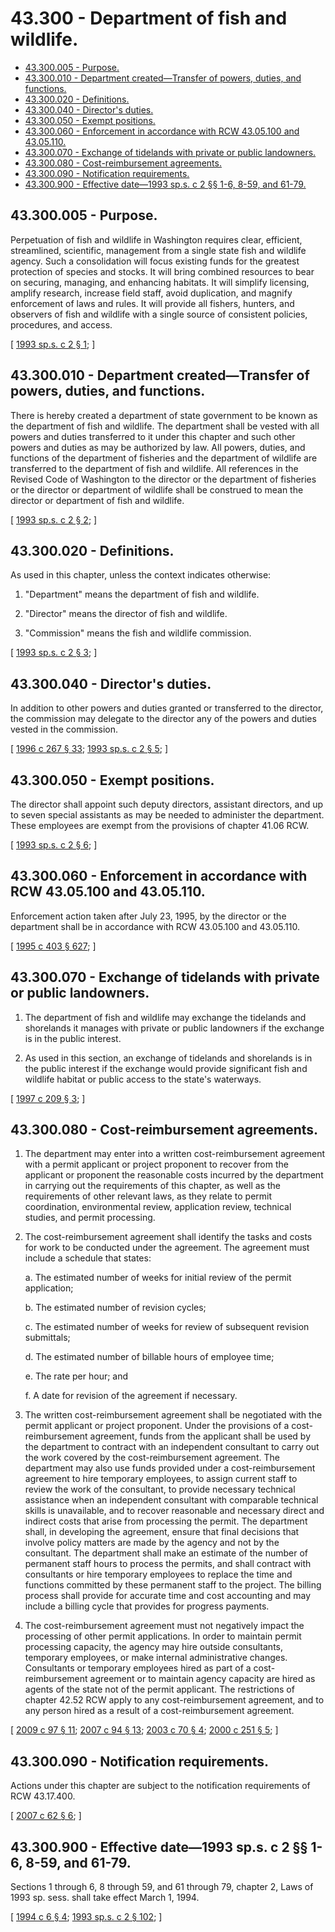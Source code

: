 # 43.300 - Department of fish and wildlife.
* [43.300.005 - Purpose.](#43300005---purpose)
* [43.300.010 - Department created—Transfer of powers, duties, and functions.](#43300010---department-createdtransfer-of-powers-duties-and-functions)
* [43.300.020 - Definitions.](#43300020---definitions)
* [43.300.040 - Director's duties.](#43300040---directors-duties)
* [43.300.050 - Exempt positions.](#43300050---exempt-positions)
* [43.300.060 - Enforcement in accordance with RCW  43.05.100 and  43.05.110.](#43300060---enforcement-in-accordance-with-rcw--4305100-and--4305110)
* [43.300.070 - Exchange of tidelands with private or public landowners.](#43300070---exchange-of-tidelands-with-private-or-public-landowners)
* [43.300.080 - Cost-reimbursement agreements.](#43300080---cost-reimbursement-agreements)
* [43.300.090 - Notification requirements.](#43300090---notification-requirements)
* [43.300.900 - Effective date—1993 sp.s. c 2 §§ 1-6, 8-59, and 61-79.](#43300900---effective-date1993-sps-c-2--1-6-8-59-and-61-79)
## 43.300.005 - Purpose.
Perpetuation of fish and wildlife in Washington requires clear, efficient, streamlined, scientific, management from a single state fish and wildlife agency. Such a consolidation will focus existing funds for the greatest protection of species and stocks. It will bring combined resources to bear on securing, managing, and enhancing habitats. It will simplify licensing, amplify research, increase field staff, avoid duplication, and magnify enforcement of laws and rules. It will provide all fishers, hunters, and observers of fish and wildlife with a single source of consistent policies, procedures, and access.

\[ [1993 sp.s. c 2 § 1](https://lawfilesext.leg.wa.gov/biennium/1993-94/Pdf/Bills/Session%20Laws/House/2055-S.SL.pdf?cite=1993%20sp.s.%20c%202%20§%201); \]

## 43.300.010 - Department created—Transfer of powers, duties, and functions.
There is hereby created a department of state government to be known as the department of fish and wildlife. The department shall be vested with all powers and duties transferred to it under this chapter and such other powers and duties as may be authorized by law. All powers, duties, and functions of the department of fisheries and the department of wildlife are transferred to the department of fish and wildlife. All references in the Revised Code of Washington to the director or the department of fisheries or the director or department of wildlife shall be construed to mean the director or department of fish and wildlife.

\[ [1993 sp.s. c 2 § 2](https://lawfilesext.leg.wa.gov/biennium/1993-94/Pdf/Bills/Session%20Laws/House/2055-S.SL.pdf?cite=1993%20sp.s.%20c%202%20§%202); \]

## 43.300.020 - Definitions.
As used in this chapter, unless the context indicates otherwise:

1. "Department" means the department of fish and wildlife.

2. "Director" means the director of fish and wildlife.

3. "Commission" means the fish and wildlife commission.

\[ [1993 sp.s. c 2 § 3](https://lawfilesext.leg.wa.gov/biennium/1993-94/Pdf/Bills/Session%20Laws/House/2055-S.SL.pdf?cite=1993%20sp.s.%20c%202%20§%203); \]

## 43.300.040 - Director's duties.
In addition to other powers and duties granted or transferred to the director, the commission may delegate to the director any of the powers and duties vested in the commission.

\[ [1996 c 267 § 33](https://lawfilesext.leg.wa.gov/biennium/1995-96/Pdf/Bills/Session%20Laws/House/2793-S.SL.pdf?cite=1996%20c%20267%20§%2033); [1993 sp.s. c 2 § 5](https://lawfilesext.leg.wa.gov/biennium/1993-94/Pdf/Bills/Session%20Laws/House/2055-S.SL.pdf?cite=1993%20sp.s.%20c%202%20§%205); \]

## 43.300.050 - Exempt positions.
The director shall appoint such deputy directors, assistant directors, and up to seven special assistants as may be needed to administer the department. These employees are exempt from the provisions of chapter 41.06 RCW.

\[ [1993 sp.s. c 2 § 6](https://lawfilesext.leg.wa.gov/biennium/1993-94/Pdf/Bills/Session%20Laws/House/2055-S.SL.pdf?cite=1993%20sp.s.%20c%202%20§%206); \]

## 43.300.060 - Enforcement in accordance with RCW  43.05.100 and  43.05.110.
Enforcement action taken after July 23, 1995, by the director or the department shall be in accordance with RCW 43.05.100 and 43.05.110.

\[ [1995 c 403 § 627](https://lawfilesext.leg.wa.gov/biennium/1995-96/Pdf/Bills/Session%20Laws/House/1010-S.SL.pdf?cite=1995%20c%20403%20§%20627); \]

## 43.300.070 - Exchange of tidelands with private or public landowners.
1. The department of fish and wildlife may exchange the tidelands and shorelands it manages with private or public landowners if the exchange is in the public interest.

2. As used in this section, an exchange of tidelands and shorelands is in the public interest if the exchange would provide significant fish and wildlife habitat or public access to the state's waterways.

\[ [1997 c 209 § 3](https://lawfilesext.leg.wa.gov/biennium/1997-98/Pdf/Bills/Session%20Laws/House/1017-S.SL.pdf?cite=1997%20c%20209%20§%203); \]

## 43.300.080 - Cost-reimbursement agreements.
1. The department may enter into a written cost-reimbursement agreement with a permit applicant or project proponent to recover from the applicant or proponent the reasonable costs incurred by the department in carrying out the requirements of this chapter, as well as the requirements of other relevant laws, as they relate to permit coordination, environmental review, application review, technical studies, and permit processing.

2. The cost-reimbursement agreement shall identify the tasks and costs for work to be conducted under the agreement. The agreement must include a schedule that states:

   a. The estimated number of weeks for initial review of the permit application;

   b. The estimated number of revision cycles;

   c. The estimated number of weeks for review of subsequent revision submittals;

   d. The estimated number of billable hours of employee time;

   e. The rate per hour; and

   f. A date for revision of the agreement if necessary.

3. The written cost-reimbursement agreement shall be negotiated with the permit applicant or project proponent. Under the provisions of a cost-reimbursement agreement, funds from the applicant shall be used by the department to contract with an independent consultant to carry out the work covered by the cost-reimbursement agreement. The department may also use funds provided under a cost-reimbursement agreement to hire temporary employees, to assign current staff to review the work of the consultant, to provide necessary technical assistance when an independent consultant with comparable technical skills is unavailable, and to recover reasonable and necessary direct and indirect costs that arise from processing the permit. The department shall, in developing the agreement, ensure that final decisions that involve policy matters are made by the agency and not by the consultant. The department shall make an estimate of the number of permanent staff hours to process the permits, and shall contract with consultants or hire temporary employees to replace the time and functions committed by these permanent staff to the project. The billing process shall provide for accurate time and cost accounting and may include a billing cycle that provides for progress payments.

4. The cost-reimbursement agreement must not negatively impact the processing of other permit applications. In order to maintain permit processing capacity, the agency may hire outside consultants, temporary employees, or make internal administrative changes. Consultants or temporary employees hired as part of a cost-reimbursement agreement or to maintain agency capacity are hired as agents of the state not of the permit applicant. The restrictions of chapter 42.52 RCW apply to any cost-reimbursement agreement, and to any person hired as a result of a cost-reimbursement agreement.

\[ [2009 c 97 § 11](https://lawfilesext.leg.wa.gov/biennium/2009-10/Pdf/Bills/Session%20Laws/House/1730-S.SL.pdf?cite=2009%20c%2097%20§%2011); [2007 c 94 § 13](https://lawfilesext.leg.wa.gov/biennium/2007-08/Pdf/Bills/Session%20Laws/Senate/5122-S2.SL.pdf?cite=2007%20c%2094%20§%2013); [2003 c 70 § 4](https://lawfilesext.leg.wa.gov/biennium/2003-04/Pdf/Bills/Session%20Laws/House/1526.SL.pdf?cite=2003%20c%2070%20§%204); [2000 c 251 § 5](https://lawfilesext.leg.wa.gov/biennium/1999-00/Pdf/Bills/Session%20Laws/Senate/6277-S.SL.pdf?cite=2000%20c%20251%20§%205); \]

## 43.300.090 - Notification requirements.
Actions under this chapter are subject to the notification requirements of RCW 43.17.400.

\[ [2007 c 62 § 6](https://lawfilesext.leg.wa.gov/biennium/2007-08/Pdf/Bills/Session%20Laws/House/1940.SL.pdf?cite=2007%20c%2062%20§%206); \]

## 43.300.900 - Effective date—1993 sp.s. c 2 §§ 1-6, 8-59, and 61-79.
Sections 1 through 6, 8 through 59, and 61 through 79, chapter 2, Laws of 1993 sp. sess. shall take effect March 1, 1994.

\[ [1994 c 6 § 4](https://lawfilesext.leg.wa.gov/biennium/1993-94/Pdf/Bills/Session%20Laws/Senate/6346.SL.pdf?cite=1994%20c%206%20§%204); [1993 sp.s. c 2 § 102](https://lawfilesext.leg.wa.gov/biennium/1993-94/Pdf/Bills/Session%20Laws/House/2055-S.SL.pdf?cite=1993%20sp.s.%20c%202%20§%20102); \]

